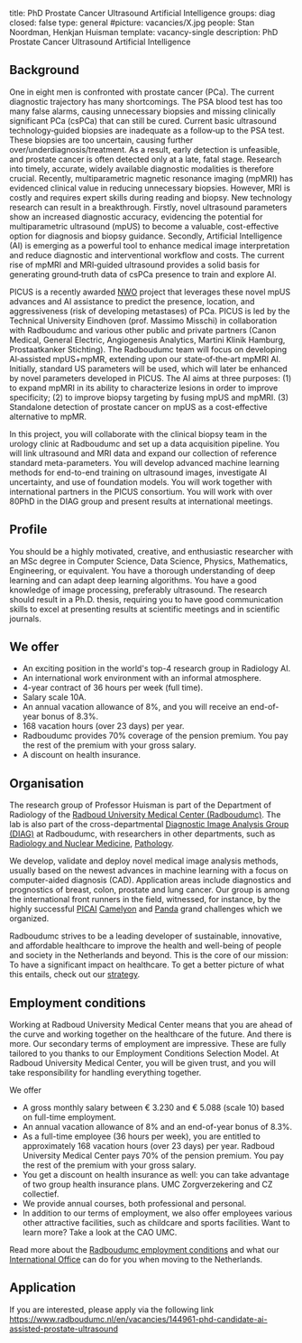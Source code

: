 title: PhD Prostate Cancer Ultrasound Artificial Intelligence
groups: diag
closed: false
type: general
#picture: vacancies/X.jpg
people: Stan Noordman, Henkjan Huisman
template: vacancy-single
description: PhD Prostate Cancer Ultrasound Artificial Intelligence

## Background
One in eight men is confronted with prostate cancer (PCa). The current diagnostic trajectory has many shortcomings. The PSA blood test has too many false alarms, causing unnecessary biopsies and missing clinically significant PCa (csPCa) that can still be cured. Current basic ultrasound technology‐guided biopsies are inadequate as a follow‐up to the PSA test. These biopsies are too uncertain, causing further over/underdiagnosis/treatment. As a result, early detection is unfeasible, and prostate cancer is often detected only at a late, fatal stage. Research into timely, accurate, widely available diagnostic modalities is therefore crucial. Recently, multiparametric magnetic resonance imaging (mpMRI) has evidenced clinical value in reducing unnecessary biopsies. However, MRI is costly and requires expert skills during reading and biopsy. New technology research can result in a breakthrough. Firstly, novel ultrasound parameters show an increased diagnostic accuracy, evidencing the potential for multiparametric ultrasound (mpUS) to become a valuable, cost-effective option for diagnosis and biopsy guidance. Secondly, Artificial Intelligence (AI) is emerging as a powerful tool to enhance medical image interpretation and reduce diagnostic and interventional workflow and costs. The current rise of mpMRI and MRI‐guided ultrasound provides a solid basis for generating ground‐truth data of csPCa presence to train and explore AI. 

PICUS is a recently awarded [NWO](www.nwo.nl) project that leverages these novel mpUS advances and AI assistance to predict the presence, location, and aggressiveness (risk of developing metastases) of PCa. PICUS is led by the Technical University Eindhoven (prof. Massimo Misschi) in collaboration with Radboudumc and various other public and private partners (Canon Medical, General Electric, Angiogenesis Analytics, Martini Klinik Hamburg, Prostaatkanker Stichting). The Radboudumc team will focus on developing AI‐assisted mpUS+mpMR, extending upon our state‐of‐the‐art mpMRI AI. Initially, standard US parameters will be used, which will later be enhanced by novel parameters developed in PICUS. The AI aims at three purposes: (1) to expand mpMRI in its
ability to characterize lesions in order to improve specificity; (2) to improve biopsy targeting by fusing mpUS and mpMRI. (3) Standalone detection of prostate cancer on mpUS as a cost-effective alternative to mpMR.

In this project, you will collaborate with the clinical biopsy team in the urology clinic at Radboudumc and set up a data acquisition pipeline. You will link ultrasound and MRI data and expand our collection of reference standard meta-parameters. You will develop advanced machine learning methods for end-to-end training on ultrasound images, investigate AI uncertainty, and use of foundation models. You will work together with international partners in the PICUS consortium. You will work with over 80PhD in the DIAG group and present results at international meetings.

## Profile
You should be a highly motivated, creative, and enthusiastic researcher with an MSc degree in Computer Science, Data Science, Physics, Mathematics, Engineering, or equivalent. You have a thorough understanding of deep learning and can adapt deep learning algorithms. You have a good knowledge of image processing, preferably ultrasound. The research should result in a Ph.D. thesis, requiring you to have good communication skills to excel at presenting results at scientific meetings and in scientific journals.

## We offer
- An exciting position in the world's top-4 research group in Radiology AI.
- An international work environment with an informal atmosphere.
- 4-year contract of 36 hours per week (full time).
- Salary scale 10A.
- An annual vacation allowance of 8%, and you will receive an end-of-year bonus of 8.3%.
- 168 vacation hours (over 23 days) per year.
- Radboudumc provides 70% coverage of the pension premium. You pay the rest of the premium with your gross salary.
- A discount on health insurance.

## Organisation
The research group of Professor Huisman is part of the Department of Radiology of the [Radboud University Medical Center (Radboudumc)](https://www.radboudumc.nl). The lab is also part of the cross-departmental [Diagnostic Image Analysis Group (DIAG)](https://www.diagnijmegen.nl) at Radboudumc, with researchers in other departments, such as [Radiology and Nuclear Medicine](https://www.radboudumc.nl/afdelingen/radiologie-en-nucleaire-geneeskunde), [Pathology](https://www.radboudumc.nl/afdelingen/pathologie).

We develop, validate and deploy novel medical image analysis methods, usually based on the newest advances in machine learning with a focus on computer-aided diagnosis (CAD). Application areas include diagnostics and prognostics of breast, colon, prostate and lung cancer. Our group is among the international front runners in the field, witnessed, for instance, by the highly successful [PICAI](https://pi-cai.grand-challenge.org/) [Camelyon](https://camelyon16.grand-challenge.org/) and [Panda](https://panda.grand-challenge.org/) grand challenges which we organized.

Radboudumc strives to be a leading developer of sustainable, innovative, and affordable healthcare to improve the health and well-being of people and society in the Netherlands and beyond. This is the core of our mission: To have a significant impact on healthcare. To get a better picture of what this entails, check out our [strategy](https://www.radboudumc.nl/en/about-radboudumc/our-strategy).

## Employment conditions
Working at Radboud University Medical Center means that you are ahead of the curve and working together on the healthcare of the future. And there is more. Our secondary terms of employment are impressive. These are fully tailored to you thanks to our Employment Conditions Selection Model. At Radboud University Medical Center, you will be given trust, and you will take responsibility for handling everything together.

We offer
- A gross monthly salary between € 3.230 and € 5.088 (scale 10) based on full-time employment.
- An annual vacation allowance of 8% and an end-of-year bonus of 8.3%.
- As a full-time employee (36 hours per week), you are entitled to approximately 168 vacation hours (over 23 days) per year.
Radboud University Medical Center pays 70% of the pension premium. You pay the rest of the premium with your gross salary.
- You get a discount on health insurance as well: you can take advantage of two group health insurance plans. UMC Zorgverzekering and CZ collectief.
- We provide annual courses, both professional and personal.
- In addition to our terms of employment, we also offer employees various other attractive facilities, such as childcare and sports facilities. Want to learn more? Take a look at the CAO UMC.

Read more about the [Radboudumc employment conditions](https://www.radboudumc.nl/en/working-at/what-do-we-offer/terms-and-conditions) and what our [International Office](https://www.radboudumc.nl/en/working-at/international-office) can do for you when moving to the Netherlands.

## Application
If you are interested, please apply via the following link https://www.radboudumc.nl/en/vacancies/144961-phd-candidate-ai-assisted-prostate-ultrasound
